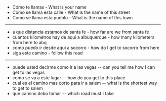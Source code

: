 

* Cómo te llamas - What is your name
* Como se llama esta calle - What is the name of this street
* Como se llama esta pueblo - What is the name of this town
---
* a que distancia estamos de santa fe - how far are we from santa fe
* cuantos kilometros hay de aqui a albuquerque - how many kilometers from here to abq
* como puedo ir desde aqui a socorro - how do I get to socorro from here
* siga este camino - follow this road
---
* puede usted decirme como ir a las vegas -- can you tell me how I can get to las vegas
* como se va a este lugar -- how do you get to this place
* cual es el camino mas corto para ir a salem -- what is the shortest way to get to salem
* que camino debo tomar -- which road must I take
